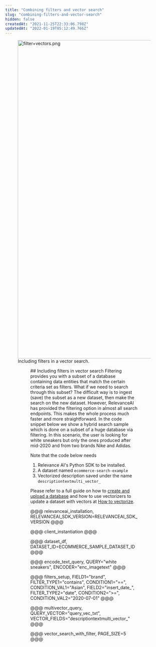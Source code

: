 ```yaml
---
title: "Combining filters and vector search"
slug: "combining-filters-and-vector-search"
hidden: false
createdAt: "2021-11-25T22:33:06.798Z"
updatedAt: "2022-01-19T05:12:49.766Z"
---
```

<figure>
<img src="https://github.com/RelevanceAI/RelevanceAI-readme-docs/blob/2.0.0
/docs_template/general-features/_assets/combine.png?raw=true" width="1014" alt="filter+vectors.png" />
<figcaption>Including filters in a vector search.</figcaption>
<figure>
## Including filters in vector search
Filtering provides you with a subset of a database containing data entities that match the certain criteria set as filters. What if we need to search through this subset? The difficult way is to ingest (save) the subset as a new dataset, then make the search on the new dataset. However, RelevanceAI has provided the filtering option in almost all search endpoints. This makes the whole process much faster and more straightforward.
In the code snippet below we show a hybrid search sample which is done on a subset of a huge database via filtering. In this scenario, the user is looking for white sneakers but only the ones produced after mid-2020 and from two brands Nike and Adidas.

Note that the code below needs
1. Relevance AI's Python SDK to be installed.
2. A dataset named `ecommerce-search-example`
3. Vectorized description saved under the name `descriptiontextmulti_vector_`

Please refer to a full guide on how to [create and upload a database](doc:creating-a-dataset) and how to use vectorizers to update a dataset with vectors at [How to vectorize](doc:vectorize-text).

@@@ relevanceai_installation, RELEVANCEAI_SDK_VERSION=RELEVANCEAI_SDK_VERSION @@@

@@@ client_instantiation @@@

@@@ dataset_df, DATASET_ID=ECOMMERCE_SAMPLE_DATASET_ID @@@

@@@ encode_text_query, QUERY="white sneakers", ENCODER="enc_imagetext" @@@

@@@ filters_setup, FIELD1="brand", FILTER_TYPE1="contains", CONDITION1="==", CONDITION_VAL1="Asian", FIELD2="insert_date_", FILTER_TYPE2="date", CONDITION2=">=", CONDITION_VAL2="2020-07-01" @@@

@@@ multivector_query, QUERY_VECTOR="query_vec_txt", VECTOR_FIELDS="descriptiontextmulti_vector_" @@@

@@@ vector_search_with_filter, PAGE_SIZE=5 @@@
